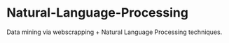 # Natural-Language-Processing
Data mining via webscrapping + Natural Language Processing techniques.

